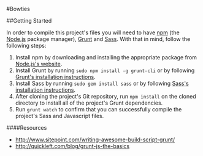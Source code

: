 #Bowties

##Getting Started


In order to compile this project's files you will need to have [npm](https://www.npmjs.org/) (the [Node.js](http://nodejs.org/) package manager), [Grunt](http://gruntjs.com/) and [Sass](http://sass-lang.com/). With that in mind, follow the following steps:

1. Install npm by downloading and installing the appropriate package from [Node.js's website](http://nodejs.org/download/).
2. Install Grunt by running `sudo npm install -g grunt-cli` or by following
[Grunt's installation instructions](http://gruntjs.com/getting-started).
3. Install Sass by running `sudo gem install sass` or by following [Sass's installation instructions](http://sass-lang.com/install).
4. After cloning the project's Git repository, run `npm install` on the cloned directory to install all of the project's Grunt dependencies.
5. Run `grunt watch` to confirm that you can successfully compile the project's Sass and Javascript files.


####Resources
* http://www.sitepoint.com/writing-awesome-build-script-grunt/
* http://quickleft.com/blog/grunt-js-the-basics